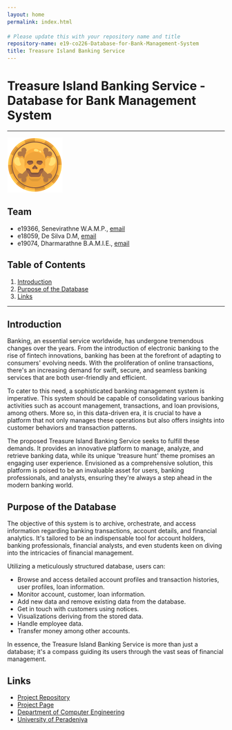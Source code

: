 ```yaml
---
layout: home
permalink: index.html

# Please update this with your repository name and title
repository-name: e19-co226-Database-for-Bank-Management-System
title: Treasure Island Banking Service
---
```


[comment]: # "This is the standard layout for the project, but you can clean this and use your own template"

# Treasure Island Banking Service - Database for Bank Management System

---

<!-- 
This is a sample image, to show how to add images to your page. To learn more options, please refer [this](https://projects.ce.pdn.ac.lk/docs/faq/how-to-add-an-image/)

![Sample Image](./images/sample.png)
 -->

<div class="figure container">
<img class="mx-auto d-block" src="./images/logo_new.png" alt="Sample Image" width="128" />
</div>

## Team
-  e19366, Senevirathne W.A.M.P., [email](mailto:e19366@eng.pdn.ac.lk)
-  e18059, De Silva D.M, [email](mailto:e18059@eng.pdn.ac.lk)
-  e19074, Dharmarathne B.A.M.I.E., [email](mailto:e19074@eng.pdn.ac.lk)

## Table of Contents
1. [Introduction](#introduction)
2. [Purpose of the Database](#purpose-of-the-Database)
3. [Links](#links)

---

## Introduction

Banking, an essential service worldwide, has undergone tremendous changes over the years. From the introduction of electronic banking to the rise of fintech innovations, banking has been at the forefront of adapting to consumers' evolving needs. With the proliferation of online transactions, there's an increasing demand for swift, secure, and seamless banking services that are both user-friendly and efficient.

To cater to this need, a sophisticated banking management system is imperative. This system should be capable of consolidating various banking activities such as account management, transactions, and loan provisions, among others. More so, in this data-driven era, it is crucial to have a platform that not only manages these operations but also offers insights into customer behaviors and transaction patterns.

The proposed Treasure Island Banking Service seeks to fulfill these demands. It provides an innovative platform to manage, analyze, and retrieve banking data, while its unique 'treasure hunt' theme promises an engaging user experience. Envisioned as a comprehensive solution, this platform is poised to be an invaluable asset for users, banking professionals, and analysts, ensuring they're always a step ahead in the modern banking world.


## Purpose of the Database

The objective of this system is to archive, orchestrate, and access information regarding banking transactions, account details, and financial analytics. It's tailored to be an indispensable tool for account holders, banking professionals, financial analysts, and even students keen on diving into the intricacies of financial management.

Utilizing a meticulously structured database, users can:

* Browse and access detailed account profiles and transaction histories, user profiles, loan information.
* Monitor account, customer, loan information.
* Add new data and remove existing data from the database.
* Get in touch with customers using notices.
* Visualizations deriving from the stored data.
* Handle employee data.
* Transfer money among other accounts.

In essence, the Treasure Island Banking Service is more than just a database; it's a compass guiding its users through the vast seas of financial management.

## Links

- [Project Repository](https://github.com/cepdnaclk/e19-co226-Database-for-Bank-Management-System)
- [Project Page](https://cepdnaclk.github.io/e19-co226-Database-for-Bank-Management-System)
- [Department of Computer Engineering](http://www.ce.pdn.ac.lk/)
- [University of Peradeniya](https://eng.pdn.ac.lk/)


[//]: # (Please refer this to learn more about Markdown syntax)
[//]: # (https://github.com/adam-p/markdown-here/wiki/Markdown-Cheatsheet)
